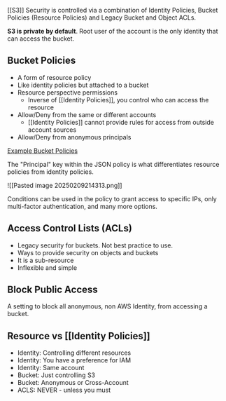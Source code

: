 [[S3]] Security is controlled via a combination of Identity Policies, Bucket Policies (Resource Policies) and Legacy Bucket and Object ACLs.

**S3 is private by default**. Root user of the account is the only identity that can access the bucket.
## Bucket Policies
- A form of resource policy
- Like identity policies but attached to a bucket
- Resource perspective permissions
	- Inverse of [[Identity Policies]], you control who can access the resource
- Allow/Deny from the same or different accounts
	- [[Identity Policies]] cannot provide rules for access from outside account sources
- Allow/Deny from anonymous principals

[Example Bucket Policies](https://docs.aws.amazon.com/AmazonS3/latest/dev/example-bucket-policies.html)

The "Principal" key within the JSON policy is what differentiates resource policies from identity policies.

![[Pasted image 20250209214313.png]]

Conditions can be used in the policy to grant access to specific IPs, only multi-factor authentication, and many more options.

## Access Control Lists (ACLs)
- Legacy security for buckets. Not best practice to use.
- Ways to provide security on objects and buckets
- It is a sub-resource
- Inflexible and simple

## Block Public Access
A setting to block all anonymous, non AWS Identity, from accessing a bucket.

## Resource vs [[Identity Policies]]

- Identity: Controlling different resources
- Identity: You have a preference for IAM
- Identity: Same account
- Bucket: Just controlling S3
- Bucket: Anonymous or Cross-Account
- ACLS: NEVER - unless you must